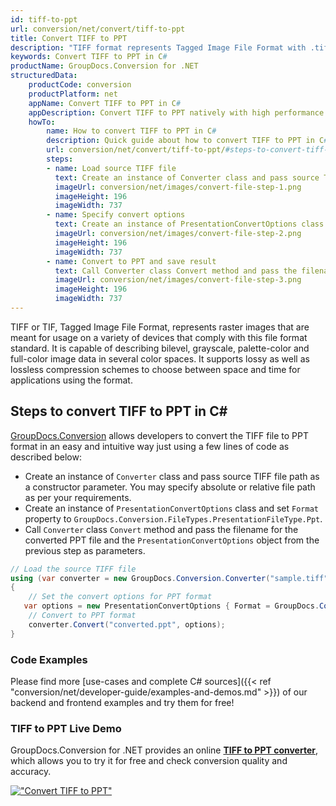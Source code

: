 ```yaml
---
id: tiff-to-ppt
url: conversion/net/convert/tiff-to-ppt
title: Convert TIFF to PPT
description: "TIFF format represents Tagged Image File Format with .tiff extension. Learn how to convert TIFF to PPT file programmatically in C# language using GroupDocs.Conversion for .NET library."
keywords: Convert TIFF to PPT in C#
productName: GroupDocs.Conversion for .NET
structuredData:
    productCode: conversion
    productPlatform: net
    appName: Convert TIFF to PPT in C#
    appDescription: Convert TIFF to PPT natively with high performance using C# language and server side GroupDocs.Conversion for .NET APIs, without the use of any software like Microsoft or Open Office.
    howTo:
        name: How to convert TIFF to PPT in C# 
        description: Quick guide about how to convert TIFF to PPT in C# with high performance and accuracy.
        url: conversion/net/convert/tiff-to-ppt/#steps-to-convert-tiff-to-ppt-in-c
        steps:
        - name: Load source TIFF file 
          text: Create an instance of Converter class and pass source TIFF file path as a constructor parameter. You may specify absolute or relative file path as per your requirements. 
          imageUrl: conversion/net/images/convert-file-step-1.png
          imageHeight: 196
          imageWidth: 737
        - name: Specify convert options 
          text: Create an instance of PresentationConvertOptions class.
          imageUrl: conversion/net/images/convert-file-step-2.png
          imageHeight: 196
          imageWidth: 737
        - name: Convert to PPT and save result 
          text: Call Converter class Convert method and pass the filename for the converted HTML file and the PresentationConvertOptions object from the previous step as parameters.
          imageUrl: conversion/net/images/convert-file-step-3.png
          imageHeight: 196
          imageWidth: 737
---
```


TIFF or TIF, Tagged Image File Format, represents raster images that are meant for usage on a variety of devices that comply with this file format standard. It is capable of describing bilevel, grayscale, palette-color and full-color image data in several color spaces. It supports lossy as well as lossless compression schemes to choose between space and time for applications using the format.

## Steps to convert TIFF to PPT in C#

[GroupDocs.Conversion](https://products.groupdocs.com/conversion/net) allows developers to convert the TIFF file to PPT format in an easy and intuitive way just using a few lines of code as described below:

* Create an instance of `Converter` class and pass source TIFF file path as a constructor parameter. You may specify absolute or relative file path as per your requirements. 
* Create an instance of `PresentationConvertOptions` class and set `Format` property to `GroupDocs.Conversion.FileTypes.PresentationFileType.Ppt`.
* Call `Converter` class `Convert` method and pass the filename for the converted PPT file and the `PresentationConvertOptions` object from the previous step as parameters.

```csharp
// Load the source TIFF file
using (var converter = new GroupDocs.Conversion.Converter("sample.tiff"))
{
    // Set the convert options for PPT format
   var options = new PresentationConvertOptions { Format = GroupDocs.Conversion.FileTypes.PresentationFileType.Ppt };
    // Convert to PPT format
    converter.Convert("converted.ppt", options);
}
```

### Code Examples

Please find more [use-cases and complete C# sources]({{< ref "conversion/net/developer-guide/examples-and-demos.md" >}}) of our backend and frontend examples and try them for free!

### TIFF to PPT Live Demo

GroupDocs.Conversion for .NET provides an online [**TIFF to PPT converter**](https://products.groupdocs.app/conversion/tiff-to-ppt), which allows you to try it for free and check conversion quality and accuracy.

[!["Convert TIFF to PPT"](conversion/net/images/convert-to-ppt/convert-tiff-to-ppt.png)](https://products.groupdocs.app/conversion/tiff-to-ppt)